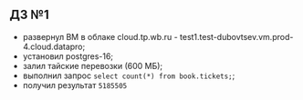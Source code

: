 ## ДЗ №1

- развернул ВМ в облаке cloud.tp.wb.ru - test1.test-dubovtsev.vm.prod-4.cloud.datapro;
- установил postgres-16;
- залил тайские перевозки (600 МБ);
- выполнил запрос ```select count(*) from book.tickets;```;
- получил результат ```5185505```